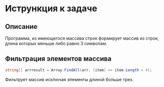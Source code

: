# Истрункция к задаче

## Описание
Программа, из имеющегося массива строк формирует массив из строк, длина которых меньше либо равно 3 символам.

## Фильтрация элементов массива
```C#
string[] arrresult = Array.FindAll(arr, (item) => item.Length < 4);
```
Фильтрует массив исключая элементы длиной больше трех.



